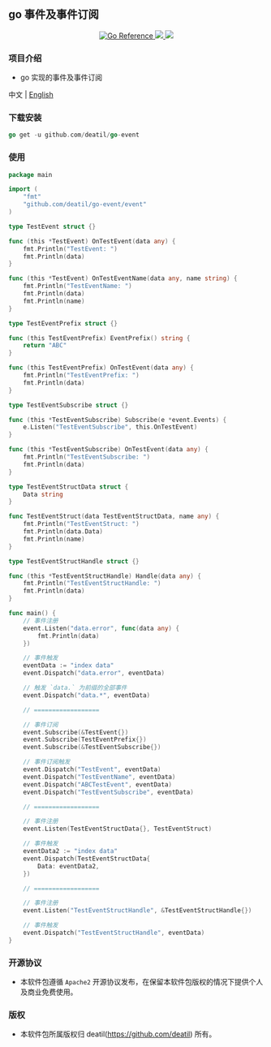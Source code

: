 ## go 事件及事件订阅

<p align="center">
<a href="https://pkg.go.dev/github.com/deatil/go-event" target="_blank">
 <img src="https://pkg.go.dev/badge/deatil/go-event.svg" alt="Go Reference">
</a>
<a href="https://app.codecov.io/gh/deatil/go-event" target="_blank">
 <img src="https://codecov.io/gh/deatil/go-event/graph/badge.svg?token=SS2Z1IY0XL"/>
</a>
<img src="https://goreportcard.com/badge/github.com/deatil/go-event" />
</p>


### 项目介绍

*  go 实现的事件及事件订阅

中文 | [English](README.md)


### 下载安装

~~~go
go get -u github.com/deatil/go-event
~~~


### 使用

~~~go
package main

import (
    "fmt"
    "github.com/deatil/go-event/event"
)

type TestEvent struct {}

func (this *TestEvent) OnTestEvent(data any) {
    fmt.Println("TestEvent: ")
    fmt.Println(data)
}

func (this *TestEvent) OnTestEventName(data any, name string) {
    fmt.Println("TestEventName: ")
    fmt.Println(data)
    fmt.Println(name)
}

type TestEventPrefix struct {}

func (this TestEventPrefix) EventPrefix() string {
    return "ABC"
}

func (this TestEventPrefix) OnTestEvent(data any) {
    fmt.Println("TestEventPrefix: ")
    fmt.Println(data)
}

type TestEventSubscribe struct {}

func (this *TestEventSubscribe) Subscribe(e *event.Events) {
    e.Listen("TestEventSubscribe", this.OnTestEvent)
}

func (this *TestEventSubscribe) OnTestEvent(data any) {
    fmt.Println("TestEventSubscribe: ")
    fmt.Println(data)
}

type TestEventStructData struct {
    Data string
}

func TestEventStruct(data TestEventStructData, name any) {
    fmt.Println("TestEventStruct: ")
    fmt.Println(data.Data)
    fmt.Println(name)
}

type TestEventStructHandle struct {}

func (this *TestEventStructHandle) Handle(data any) {
    fmt.Println("TestEventStructHandle: ")
    fmt.Println(data)
}

func main() {
    // 事件注册
    event.Listen("data.error", func(data any) {
        fmt.Println(data)
    })

    // 事件触发
    eventData := "index data"
    event.Dispatch("data.error", eventData)

    // 触发 `data.` 为前缀的全部事件
    event.Dispatch("data.*", eventData)

    // ==================

    // 事件订阅
    event.Subscribe(&TestEvent{})
    event.Subscribe(TestEventPrefix{})
    event.Subscribe(&TestEventSubscribe{})

    // 事件订阅触发
    event.Dispatch("TestEvent", eventData)
    event.Dispatch("TestEventName", eventData)
    event.Dispatch("ABCTestEvent", eventData)
    event.Dispatch("TestEventSubscribe", eventData)

    // ==================

    // 事件注册
    event.Listen(TestEventStructData{}, TestEventStruct)

    // 事件触发
    eventData2 := "index data"
    event.Dispatch(TestEventStructData{
        Data: eventData2,
    })

    // ==================

    // 事件注册
    event.Listen("TestEventStructHandle", &TestEventStructHandle{})

    // 事件触发
    event.Dispatch("TestEventStructHandle", eventData)
}

~~~


### 开源协议

*  本软件包遵循 `Apache2` 开源协议发布，在保留本软件包版权的情况下提供个人及商业免费使用。


### 版权

*  本软件包所属版权归 deatil(https://github.com/deatil) 所有。
